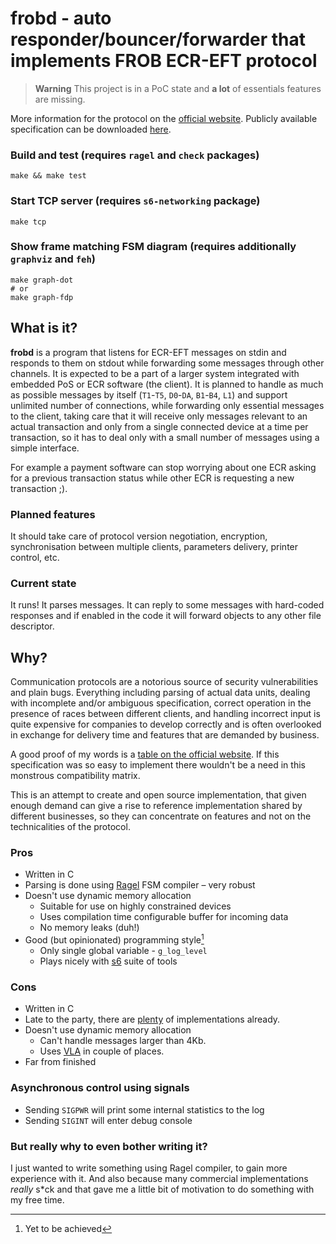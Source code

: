 # frobd - auto responder/bouncer/forwarder that implements FROB ECR-EFT protocol

> **Warning**
> This project is in a PoC state and __a lot__ of essentials features are missing.

More information for the protocol on the [official website][b]. Publicly
available specification can be downloaded [here][c].

### Build and test (requires `ragel` and `check` packages)

    make && make test

### Start TCP server (requires `s6-networking` package)

    make tcp

### Show frame matching FSM diagram (requires additionally `graphviz` and `feh`)

    make graph-dot
    # or
    make graph-fdp

## What is it?

__frobd__ is a program that listens for ECR-EFT messages on stdin and responds
to them on stdout while forwarding some messages through other channels. It is
expected to be a part of a larger system integrated with embedded PoS or ECR
software (the client). It is planned to handle as much as possible messages by
itself (`T1`-`T5`, `D0`-`DA`, `B1`-`B4`, `L1`) and support unlimited number of
connections, while forwarding only essential messages to the client, taking care
that it will receive only messages relevant to an actual transaction and only
from a single connected device at a time per transaction, so it has to deal
only with a small number of messages using a simple interface.

For example a payment software can stop worrying about one ECR asking for a
previous transaction status while other ECR is requesting a new transaction ;).

### Planned features

It should take care of protocol version negotiation, encryption, synchronisation
between multiple clients, parameters delivery, printer control, etc.

### Current state

It runs! It parses messages. It can reply to some messages with hard-coded
responses and if enabled in the code it will forward objects to any other file
descriptor.

## Why?

Communication protocols are a notorious source of security vulnerabilities and
plain bugs. Everything including parsing of actual data units, dealing with
incomplete and/or ambiguous specification, correct operation in the presence of
races between different clients, and handling incorrect input is quite expensive
for companies to develop correctly and is often overlooked in exchange for
delivery time and features that are demanded by business.

A good proof of my words is a [table on the official website][e]. If this
specification was so easy to implement there wouldn't be a need in this
monstrous compatibility matrix.

This is an attempt to create and open source implementation, that given enough
demand can give a rise to reference implementation shared by different
businesses, so they can concentrate on features and not on the technicalities
of the protocol.

### Pros

  * Written in C
  * Parsing is done using [Ragel][d] FSM compiler – very robust
  * Doesn't use dynamic memory allocation
      * Suitable for use on highly constrained devices
      * Uses compilation time configurable buffer for incoming data
      * No memory leaks (duh!)
  * Good (but opinionated) programming style[^1]
      * Only single global variable - `g_log_level`
      * Plays nicely with [s6][f] suite of tools

### Cons

  * Written in C
  * Late to the party, there are [plenty][a] of implementations already.
  * Doesn't use dynamic memory allocation
      * Can't handle messages larger than 4Kb.
      * Uses [VLA][g] in couple of places.
  * Far from finished

### Asynchronous control using signals

  * Sending `SIGPWR` will print some internal statistics to the log
  * Sending `SIGINT` will enter debug console

### But really why to even bother writing it?

I just wanted to write something using Ragel compiler, to gain more experience
with it. And also because many commercial implementations _really_ s*ck and that
gave me a little bit of motivation to do something with my free time.

[a]: https://docs.google.com/spreadsheets/d/e/2PACX-1vRiI60ObK9intEg0UeKCH4VsrhnbugVFbIsJbklCG4XqIVjvR3YCbW9a07BpVjrbw/pubhtml/sheet?gid=832359086
[b]: https://frob.pl/protokol-ecr-eft/
[c]: https://archiwum_mpit.bip.gov.pl/kasy-on-line/kasy-on-line.html
[d]: http://www.colm.net/open-source/ragel/
[e]: https://frob.pl/protokol-ecr-eft/#ECREFT
[f]: https://skarnet.org/software/s6/
[g]: https://en.cppreference.com/w/c/language/array#Variable-length_arrays

[^1]: Yet to be achieved
